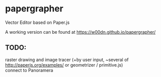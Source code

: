 # papergrapher
Vector Editor based on Paper.js

A working version can be found at https://w00dn.github.io/papergrapher/

## TODO:
raster drawing and image tracer (+by user input, ~several of http://paperjs.org/examples/ or geometrizer / primitive.js)  
connect to Panoramera  
